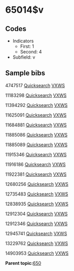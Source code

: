 # 65014$v

## Codes

-   Indicators
    -   First: 1
    -   Second: 4
-   Subfield: v

## Sample bibs

4747517 [Quicksearch](https://search.library.yale.edu/catalog/4747517) [VXWS](http://prodorbis.library.yale.edu:7014/vxws/GetHoldingsService?bibId=4747517)

11183298 [Quicksearch](https://search.library.yale.edu/catalog/11183298) [VXWS](http://prodorbis.library.yale.edu:7014/vxws/GetHoldingsService?bibId=11183298)

11394292 [Quicksearch](https://search.library.yale.edu/catalog/11394292) [VXWS](http://prodorbis.library.yale.edu:7014/vxws/GetHoldingsService?bibId=11394292)

11625091 [Quicksearch](https://search.library.yale.edu/catalog/11625091) [VXWS](http://prodorbis.library.yale.edu:7014/vxws/GetHoldingsService?bibId=11625091)

11684881 [Quicksearch](https://search.library.yale.edu/catalog/11684881) [VXWS](http://prodorbis.library.yale.edu:7014/vxws/GetHoldingsService?bibId=11684881)

11885086 [Quicksearch](https://search.library.yale.edu/catalog/11885086) [VXWS](http://prodorbis.library.yale.edu:7014/vxws/GetHoldingsService?bibId=11885086)

11885089 [Quicksearch](https://search.library.yale.edu/catalog/11885089) [VXWS](http://prodorbis.library.yale.edu:7014/vxws/GetHoldingsService?bibId=11885089)

11915346 [Quicksearch](https://search.library.yale.edu/catalog/11915346) [VXWS](http://prodorbis.library.yale.edu:7014/vxws/GetHoldingsService?bibId=11915346)

11916186 [Quicksearch](https://search.library.yale.edu/catalog/11916186) [VXWS](http://prodorbis.library.yale.edu:7014/vxws/GetHoldingsService?bibId=11916186)

11922381 [Quicksearch](https://search.library.yale.edu/catalog/11922381) [VXWS](http://prodorbis.library.yale.edu:7014/vxws/GetHoldingsService?bibId=11922381)

12680256 [Quicksearch](https://search.library.yale.edu/catalog/12680256) [VXWS](http://prodorbis.library.yale.edu:7014/vxws/GetHoldingsService?bibId=12680256)

12735483 [Quicksearch](https://search.library.yale.edu/catalog/12735483) [VXWS](http://prodorbis.library.yale.edu:7014/vxws/GetHoldingsService?bibId=12735483)

12838935 [Quicksearch](https://search.library.yale.edu/catalog/12838935) [VXWS](http://prodorbis.library.yale.edu:7014/vxws/GetHoldingsService?bibId=12838935)

12912304 [Quicksearch](https://search.library.yale.edu/catalog/12912304) [VXWS](http://prodorbis.library.yale.edu:7014/vxws/GetHoldingsService?bibId=12912304)

12912346 [Quicksearch](https://search.library.yale.edu/catalog/12912346) [VXWS](http://prodorbis.library.yale.edu:7014/vxws/GetHoldingsService?bibId=12912346)

12945741 [Quicksearch](https://search.library.yale.edu/catalog/12945741) [VXWS](http://prodorbis.library.yale.edu:7014/vxws/GetHoldingsService?bibId=12945741)

13229762 [Quicksearch](https://search.library.yale.edu/catalog/13229762) [VXWS](http://prodorbis.library.yale.edu:7014/vxws/GetHoldingsService?bibId=13229762)

14903953 [Quicksearch](https://search.library.yale.edu/catalog/14903953) [VXWS](http://prodorbis.library.yale.edu:7014/vxws/GetHoldingsService?bibId=14903953)

**Parent topic:**[650](../../tags/650/650.md)

